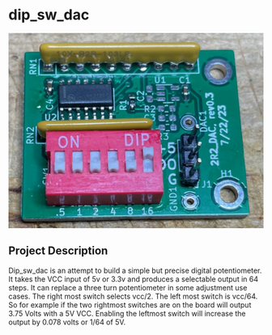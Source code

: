 # dip_sw_dac

![Alt text](https://github.com/jerryok826/dip_sw_dac/blob/main/Photos/dip_sw_dac.jpeg)

## Project Description
Dip_sw_dac is an attempt to build a simple but precise digital potentiometer. It takes the VCC input of 5v or 3.3v and produces a selectable output in 64 steps. It can replace a three turn potentiometer in some adjustment use cases. The right most switch selects vcc/2. The left most switch is vcc/64. So for example if the two rightmost switches are on the board will output 3.75 Volts with a 5V VCC. Enabling the leftmost switch will increase the output by 0.078 volts or 1/64 of 5V.
